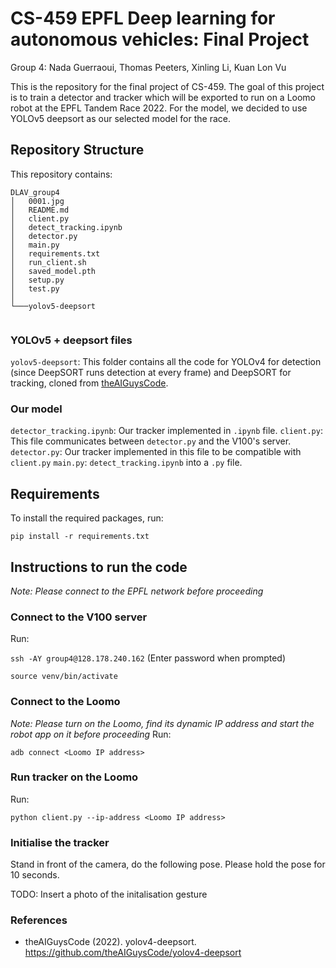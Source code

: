 # CS-459 EPFL Deep learning for autonomous vehicles: Final Project 
Group 4: Nada Guerraoui, Thomas Peeters, Xinling Li, Kuan Lon Vu

This is the repository for the final project of CS-459. The goal of this project is to train a detector and tracker which will be exported to run on a Loomo robot at the EPFL Tandem Race 2022. For the model, we decided to use YOLOv5 deepsort as our selected model for the race.

## Repository Structure
This repository contains:
```
DLAV_group4
│   0001.jpg
│   README.md
│   client.py
│   detect_tracking.ipynb
│   detector.py
│   main.py
│   requirements.txt
│   run_client.sh
│   saved_model.pth
│   setup.py
│   test.py
│
└───yolov5-deepsort 
    
```
### YOLOv5 + deepsort files
`yolov5-deepsort`: This folder contains all the code for YOLOv4 for detection (since DeepSORT runs detection at every frame) and DeepSORT for tracking, cloned from [theAIGuysCode](https://github.com/theAIGuysCode/yolov4-deepsort). 

### Our model 
`detector_tracking.ipynb`: Our tracker implemented in `.ipynb` file. 
`client.py`: This file communicates between `detector.py` and the V100's server.
`detector.py`: Our tracker implemented in this file to be compatible with `client.py`
`main.py`: `detect_tracking.ipynb` into a `.py` file.

## Requirements
To install the required packages, run:

`pip install -r requirements.txt`

## Instructions to run the code
*Note: Please connect to the EPFL network before proceeding*

### Connect to the V100 server
Run:

`ssh -AY group4@128.178.240.162` (Enter password when prompted)

`source venv/bin/activate`

### Connect to the Loomo
*Note: Please turn on the Loomo, find its dynamic IP address and start the robot app on it before proceeding*
Run:

`adb connect <Loomo IP address>`

### Run tracker on the Loomo
Run:

`python client.py --ip-address <Loomo IP address>`

### Initialise the tracker
Stand in front of the camera, do the following pose. Please hold the pose for 10 seconds.

TODO: Insert a photo of the initalisation gesture


### References
- theAIGuysCode (2022). yolov4-deepsort. https://github.com/theAIGuysCode/yolov4-deepsort